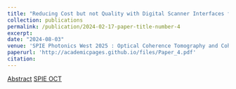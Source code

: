 ```yaml
---
title: "Reducing Cost but not Quality with Digital Scanner Interfaces for Optical Coherence Tomography"
collection: publications
permalink: /publication/2024-02-17-paper-title-number-4
excerpt: 
date: "2024-08-03"
venue: 'SPIE Photonics West 2025 : Optical Coherence Tomography and Coherence Domain Optical Methods in Biomedicine'
paperurl: 'http://academicpages.github.io/files/Paper_4.pdf'
citation: 
---
```

[Abstract](http://kyoungmokoo.github.io/files/Paper_4.pdf) 
[SPIE OCT](https://spie.org/photonics-west/presentation/Reducing-cost-but-not-quality-with-digital-scanner-interfaces-for/13305-77#_=_)
